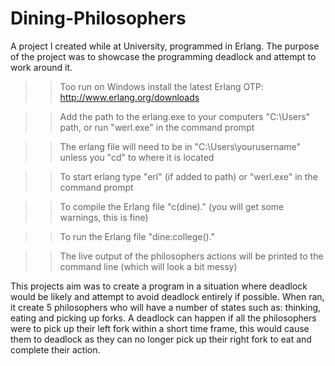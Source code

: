 # Dining-Philosophers
A project I created while at University, programmed in Erlang. The purpose of the project was to showcase the programming deadlock and attempt to work around it.

>> Too run on Windows install the latest Erlang OTP: http://www.erlang.org/downloads

>> Add the path to the erlang.exe to your computers "C:\Users" path, or run "werl.exe" in the command prompt

>> The erlang file will need to be in "C:\Users\yourusername" unless you "cd" to where it is located

>> To start erlang type "erl" (if added to path) or "werl.exe" in the command prompt

>> To compile the Erlang file "c(dine)." (you will get some warnings, this is fine)

>> To run the Erlang file "dine:college()." 

>> The live output of the philosophers actions will be printed to the command line (which will look a bit messy)

This projects aim was to create a program in a situation where deadlock would be likely and attempt to avoid deadlock entirely if possible. When ran, it create 5 philosophers who will have a number of states such as: thinking, eating and picking up forks. A deadlock can happen if all the philosophers were to pick up their left fork within a short time frame, this would cause them to deadlock as they can no longer pick up their right fork to eat and complete their action.
